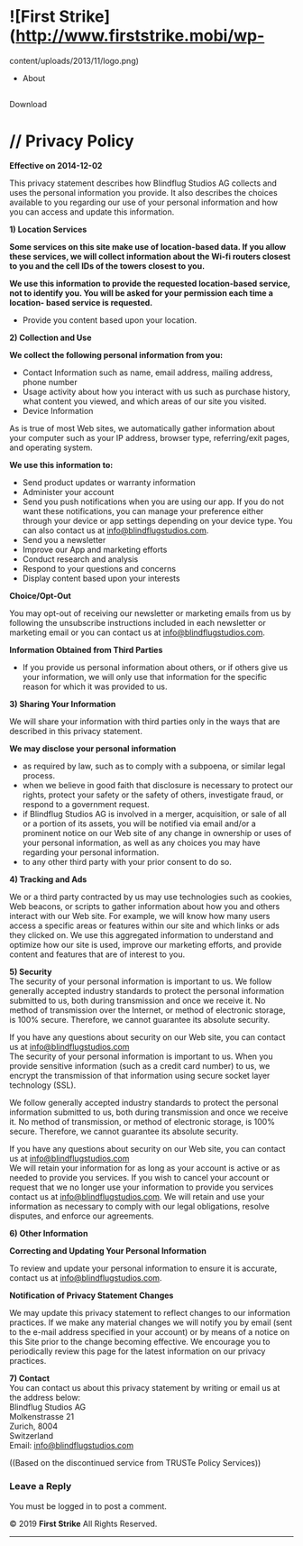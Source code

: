 # ![First Strike](http://www.firststrike.mobi/wp-
content/uploads/2013/11/logo.png)

  * About

##

Download

# // Privacy Policy

**Effective on 2014-12-02**

This privacy statement describes how Blindflug Studios AG collects and uses
the personal information you provide. It also describes the choices available
to you regarding our use of your personal information and how you can access
and update this information.

**1) Location Services**

**Some services on this site make use of location-based data. If you allow
these services, we will collect information about the Wi-fi routers closest to
you and the cell IDs of the towers closest to you.**

**We use this information to provide the requested location-based service, not
to identify you. You will be asked for your permission each time a location-
based service is requested.**

  * Provide you content based upon your location.

**2) Collection and Use**

**We collect the following personal information from you:**

  * Contact Information such as name, email address, mailing address, phone number
  * Usage activity about how you interact with us such as purchase history, what content you viewed, and which areas of our site you visited.
  * Device Information

As is true of most Web sites, we automatically gather information about your
computer such as your IP address, browser type, referring/exit pages, and
operating system.

**We use this information to:**

  * Send product updates or warranty information
  * Administer your account
  * Send you push notifications when you are using our app. If you do not want these notifications, you can manage your preference either through your device or app settings depending on your device type. You can also contact us at info@blindflugstudios.com.
  * Send you a newsletter
  * Improve our App and marketing efforts
  * Conduct research and analysis
  * Respond to your questions and concerns
  * Display content based upon your interests

**Choice/Opt-Out**

You may opt-out of receiving our newsletter or marketing emails from us by
following the unsubscribe instructions included in each newsletter or
marketing email or you can contact us at info@blindflugstudios.com.

**Information Obtained from Third Parties**

  * If you provide us personal information about others, or if others give us your information, we will only use that information for the specific reason for which it was provided to us.

**3) Sharing Your Information**

We will share your information with third parties only in the ways that are
described in this privacy statement.

**We may disclose your personal information**

  * as required by law, such as to comply with a subpoena, or similar legal process.
  * when we believe in good faith that disclosure is necessary to protect our rights, protect your safety or the safety of others, investigate fraud, or respond to a government request.
  * if Blindflug Studios AG is involved in a merger, acquisition, or sale of all or a portion of its assets, you will be notified via email and/or a prominent notice on our Web site of any change in ownership or uses of your personal information, as well as any choices you may have regarding your personal information.
  * to any other third party with your prior consent to do so.

**4) Tracking and Ads**

We or a third party contracted by us may use technologies such as cookies, Web
beacons, or scripts to gather information about how you and others interact
with our Web site. For example, we will know how many users access a specific
areas or features within our site and which links or ads they clicked on. We
use this aggregated information to understand and optimize how our site is
used, improve our marketing efforts, and provide content and features that are
of interest to you.

**5) Security**  
The security of your personal information is important to us. We follow
generally accepted industry standards to protect the personal information
submitted to us, both during transmission and once we receive it. No method of
transmission over the Internet, or method of electronic storage, is 100%
secure. Therefore, we cannot guarantee its absolute security.

If you have any questions about security on our Web site, you can contact us
at info@blindflugstudios.com  
The security of your personal information is important to us. When you provide
sensitive information (such as a credit card number) to us, we encrypt the
transmission of that information using secure socket layer technology (SSL).

We follow generally accepted industry standards to protect the personal
information submitted to us, both during transmission and once we receive it.
No method of transmission, or method of electronic storage, is 100% secure.
Therefore, we cannot guarantee its absolute security.

If you have any questions about security on our Web site, you can contact us
at info@blindflugstudios.com  
We will retain your information for as long as your account is active or as
needed to provide you services. If you wish to cancel your account or request
that we no longer use your information to provide you services contact us at
info@blindflugstudios.com. We will retain and use your information as
necessary to comply with our legal obligations, resolve disputes, and enforce
our agreements.

**6) Other Information**

**Correcting and Updating Your Personal Information**

To review and update your personal information to ensure it is accurate,
contact us at info@blindflugstudios.com.

**Notification of Privacy Statement Changes**

We may update this privacy statement to reflect changes to our information
practices. If we make any material changes we will notify you by email (sent
to the e-mail address specified in your account) or by means of a notice on
this Site prior to the change becoming effective. We encourage you to
periodically review this page for the latest information on our privacy
practices.

**7) Contact**  
You can contact us about this privacy statement by writing or email us at the
address below:  
Blindflug Studios AG  
Molkenstrasse 21  
Zurich, 8004  
Switzerland  
Email: info@blindflugstudios.com

((Based on the discontinued service from TRUSTe Policy Services))

### Leave a Reply

You must be logged in to post a comment.

© 2019 **First Strike** All Rights Reserved.

****

